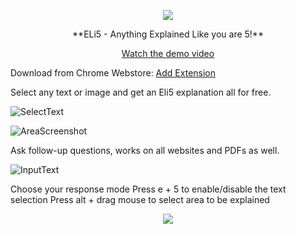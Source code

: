 <p align="center"> <img src="https://github.com/user-attachments/assets/19371b61-db50-4892-a836-121246687433"> </p>


<p align="center"> **ELi5 - Anything Explained Like you are 5!** </p>
<p align="center">
  <a href="https://studio.youtube.com/channel/UCf_7ADdZsAPC-7wRoIzLuNQ" width="300"> Watch the demo video
  </a>
</p>


Download from Chrome Webstore: [Add Extension](https://chromewebstore.google.com/detail/eli5-anything-explained-l/ekkhjjndjachhkekbooiflioaajjccna)


Select any text or image and get an Eli5 explanation all for free.

![SelectText](https://github.com/user-attachments/assets/e9333144-3bed-48d2-a1f5-7d1edae54c9c)


![AreaScreenshot](https://github.com/user-attachments/assets/37680fd8-056c-4fb1-bf12-9ce0f5127a11)


Ask follow-up questions, works on all websites and PDFs as well.


![InputText](https://github.com/user-attachments/assets/96261549-4080-4d8e-99ba-fc5c7bcf0d33)


Choose your response mode
Press e + 5 to enable/disable the text selection
Press alt + drag mouse to select area to be explained


<p align="center"> <img src="https://github.com/user-attachments/assets/79931b59-1008-4826-a299-8897bc2694fe"> </p>

